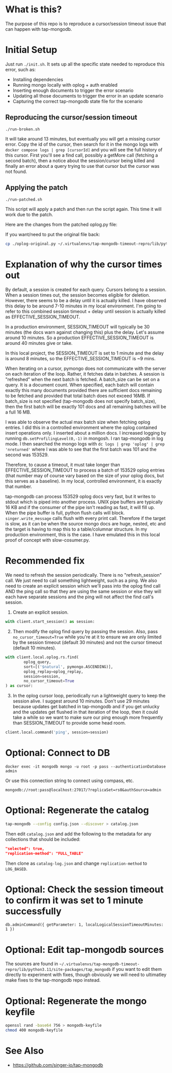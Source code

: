 # What is this?

The purpose of this repo is to reproduce a cursor/session timeout issue that can happen with tap-mongodb.

# Initial Setup

Just run `./init.sh`. It sets up all the specific state needed to reproduce this error, such as:

- Installing dependencies
- Running mongo locally with oplog + auth enabled
- Inserting enough documents to trigger the error scenario
- Updating all those documents to trigger the error in an update scenario
- Capturing the correct tap-mongodb state file for the scenario

## Reproducing the cursor/session timeout

```
./run-broken.sh
```

It will take around 13 minutes, but eventually you will get a missing cursor error. Copy the id of the cursor, then search for it in the mongo logs with `docker compose logs | grep [cursorId]` and you will see the full history of this cursor. First you'll see a find call, possibly a getMore call (fetching a second batch), then a notice about the session/cursor being killed and finally an error about a query trying to use that cursor but the cursor was not found.

## Applying the patch

```sh
./run-patched.sh
```

This script will apply a patch and then run the script again. This time it will work due to the patch.

Here are the changes from the patched oplog.py file:

If you want/need to put the original file back:

```sh
cp ./oplog-original.py ~/.virtualenvs/tap-mongodb-timeout-repro/lib/python3.*/site-packages/tap_mongodb/sync_strategies/oplog.py
```

# Explanation of why the cursor times out

By default, a session is created for each query. Cursors belong to a session. When a session times out, the session becomes eligible for
deletion. However, there seems to be a delay until it is actually killed. I have observed this delay to be around 7-10 minutes in my local environment. I'm going to refer to this combined session timeout + delay until session is actually killed as EFFECTIVE_SESSION_TIMEOUT.

In a production environment, SESSION_TIMEOUT will typically be 30 minutes (the docs warn against changing this) plus the delay. Let's assume
around 10 minutes. So a production EFFECTIVE_SESSION_TIMEOUT is around 40 minutes give or take.

In this local project, the SESSION_TIMEOUT is set to 1 minute and the delay is around 8 minutes, so the EFFECTIVE_SESSION_TIMEOUT is ~9 mins.

When iterating on a cursor, pymongo does not communicate with the server on each iteration of the loop. Rather, it fetches data in batches.
A session is "refreshed" when the next batch is fetched. A batch_size can be set on a query. It is a document count. When specified, each
batch will contain exactly this many documents provided there are sufficient docs remaining to be fetched and provided that total batch does
not exceed 16MB. If batch_size is not specified (tap-mongodb does not specify batch_size), then the first batch will be exactly 101 docs and
all remaining batches will be a full 16 MB.

I was able to observe the actual max batch size when fetching oplog entries. I did this in a controlled environment where the oplog contained insert operations only. I inserted about a million docs. I increased logging by running `db.setProfilingLevel(0,-1)` in mongosh. I ran
tap-mongodb in log mode. I then searched the mongo logs with `dc logs | grep 'oplog' | grep 'nreturned'` where I was able to see that the
first batch was 101 and the second was 153529.

Therefore, to cause a timeout, it must take longer than EFFECTIVE_SESSION_TIMEOUT to process a batch of 153529 oplog entries (that number
may of course vary based on the size of your oplog docs, but this serves as a baseline). In my local, controlled environment, it is exactly
that number.

tap-mongodb can process 153529 oplog docs very fast, but it writes to stdout which is piped into another process. UNIX pipe buffers are
typically 16 KB and if the consumer of the pipe isn't reading as fast, it will fill up. When the pipe buffer is full, python flush calls
will block. `singer.write_message` calls flush with every print call. Therefore if the target is slow, as it can be when the source mongo
docs are huge, nested, etc and the target is having to map this to a table/columnar structure. In my production environment, this is the case.
I have emulated this in this local proof of concept with slow-cosumer.py.

# Recommended fix

We need to refresh the session periodically. There is no "refresh_session" call. We just need to call something lightweight,
such as a ping. We also need to create an explicit session which we'll pass into the oplog find call AND the ping call so
that they are using the same session or else they will each have separate sessions and the ping will not affect the find
call's session.

1. Create an explicit session.

```py
with client.start_session() as session:
```

2. Then modify the oplog find query by passing the session. Also, pass `no_cursor_timeout=True` while you're at it to ensure
   we are only limited by the session timeout (default 30 minutes) and not the cursor timeout (default 10 minutes).

```py
with client.local.oplog.rs.find(
        oplog_query,
        sort=[('$natural', pymongo.ASCENDING)],
        oplog_replay=oplog_replay,
        session=session,
        no_cursor_timeout=True
) as cursor:
```

3. In the oplog cursor loop, periodically run a lightweight query to keep the session alive. I suggest around 10 minutes. Don't
   use 29 minutes because updates get batched in tap-mongodb and if you get unlucky and the updates get flushed in that iteration
   of the loop, then it could take a while so we want to make sure our ping enough more frequently than SESSION_TIMEOUT to
   provide some head room.

```py
client.local.command('ping', session=session)
```

# Optional: Connect to DB

```
docker exec -it mongodb mongo -u root -p pass --authenticationDatabase admin
```

Or use this connection string to connect using compass, etc.

`mongodb://root:pass@localhost:27017/?replicaSet=rs0&authSource=admin`

# Optional: Regenerate the catalog

```sh
tap-mongodb --config config.json --discover > catalog.json
```

Then edit `catalog.json` and add the following to the metadata for any collections that should be included:

```json
"selected": true,
"replication-method": "FULL_TABLE"
```

Then clone as `catalog-log.json` and change `replication-method` to `LOG_BASED`.

# Optional: Check the session timeout to confirm it was set to 1 minute successfully

```mongosh
db.adminCommand({ getParameter: 1, localLogicalSessionTimeoutMinutes: 1 })
```

# Optional: Edit tap-mongodb sources

The sources are found in `~/.virtualenvs/tap-mongodb-timeout-repro/lib/python3.11/site-packages/tap_mongodb` if you want to edit
them directly to experiment with fixes, though obviously we will need to ultimatley make fixes to the tap-mongodb
repo instead.

# Optional: Regenerate the mongo keyfile

```sh
openssl rand -base64 756 > mongodb-keyfile
chmod 400 mongodb-keyfile
```

# See Also

- https://github.com/singer-io/tap-mongodb